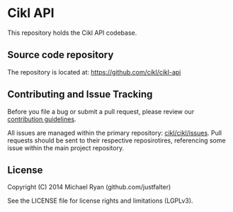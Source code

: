 # Cikl API
This repository holds the Cikl API codebase.

## Source code repository

The repository is located at: https://github.com/cikl/cikl-api

## Contributing and Issue Tracking

Before you file a bug or submit a pull request, please review our 
[contribution guidelines](https://github.com/cikl/cikl/wiki/Contributing).

All issues are managed within the primary repository: [cikl/cikl/issues](https://github.com/cikl/cikl/issues). Pull requests should be sent to their respective reposirotires, referencing some issue within the main project repository.

## License
Copyright (C) 2014 Michael Ryan (github.com/justfalter)

See the LICENSE file for license rights and limitations (LGPLv3).
